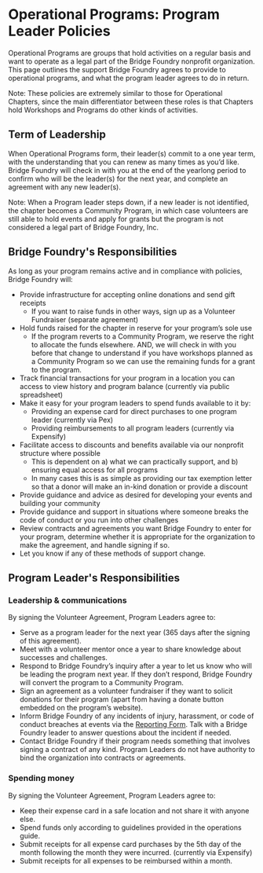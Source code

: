 # Operational Programs: Program Leader Policies

Operational Programs are groups that hold activities on a regular basis and want to operate as a legal part of the Bridge Foundry nonprofit organization. This page outlines the support Bridge Foundry agrees to provide to operational programs, and what the program leader agrees to do in return. 

Note: These policies are extremely similar to those for Operational Chapters, since the main differentiator between these roles is that Chapters hold Workshops and Programs do other kinds of activities.

## Term of Leadership
When Operational Programs form, their leader(s) commit to a one year term, with the understanding that you can renew as many times as you’d like. Bridge Foundry will check in with you at the end of the yearlong period to confirm who will be the leader(s) for the next year, and complete an agreement with any new leader(s). 

Note: When a Program leader steps down, if a new leader is not identified, the chapter becomes a Community Program, in which case volunteers are still able to hold events and apply for grants but the program is not considered a legal part of Bridge Foundry, Inc.

## Bridge Foundry's Responsibilities
As long as your program remains active and in compliance with policies, Bridge Foundry will:
* Provide infrastructure for accepting online donations and send gift receipts 
  * If you want to raise funds in other ways, sign up as a Volunteer Fundraiser (separate agreement)
* Hold funds raised for the chapter in reserve for your program’s sole use
  * If the program reverts to a Community Program, we reserve the right to allocate the funds elsewhere. AND, we will check in with you before that change to understand if you have workshops planned as a Community Program so we can use the remaining funds for a grant to the program. 
* Track financial transactions for your program in a location you can access to view history and program balance (currently via public spreadsheet)
* Make it easy for your program leaders to spend funds available to it by:
  * Providing an expense card for direct purchases to one program leader (currently via Pex)
  * Providing reimbursements to all program leaders (currently via Expensify)
* Facilitate access to discounts and benefits available via our nonprofit structure where possible
  * This is dependent on a) what we can practically support, and b) ensuring equal access for all programs
  * In many cases this is as simple as providing our tax exemption letter so that a donor will make an in-kind donation or provide a discount
* Provide guidance and advice as desired for developing your events and building your community
* Provide guidance and support in situations where someone breaks the code of conduct or you run into other challenges 
* Review contracts and agreements you want Bridge Foundry to enter for your program, determine whether it is appropriate for the organization to make the agreement, and handle signing if so.
* Let you know if any of these methods of support change. 

## Program Leader's Responsibilities
### Leadership & communications
By signing the Volunteer Agreement, Program Leaders agree to:
* Serve as a program leader for the next year (365 days after the signing of this agreement).
* Meet with a volunteer mentor once a year to share knowledge about successes and challenges.
* Respond to Bridge Foundry’s inquiry after a year to let us know who will be leading the program next year. If they don’t respond, Bridge Foundry will convert the program to a Community Program.
* Sign an agreement as a volunteer fundraiser if they want to solicit donations for their program (apart from having a donate button embedded on the program’s website).
* Inform Bridge Foundry of any incidents of injury, harassment, or code of conduct breaches at events via the [Reporting Form](https://docs.google.com/forms/d/e/1FAIpQLSe19euBU-pMEDpJEzyvQF32ob0JzvA1dMnDI3uW2FluNMrOIQ/viewform?usp=sf_link). Talk with a Bridge Foundry leader to answer questions about the incident if needed.
* Contact Bridge Foundry if their program needs something that involves signing a contract of any kind. Program Leaders do not have authority to bind the organization into contracts or agreements. 

### Spending money
By signing the Volunteer Agreement, Program Leaders agree to:
* Keep their expense card in a safe location and not share it with anyone else.
* Spend funds only according to guidelines provided in the operations guide. 
* Submit receipts for all expense card purchases by the 5th day of the month following the month they were incurred. (currently via Expensify)
* Submit receipts for all expenses to be reimbursed within a month.
